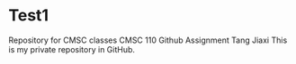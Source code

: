 # Test1
Repository for CMSC classes
CMSC 110 Github Assignment Tang Jiaxi This is my private repository in GitHub.
